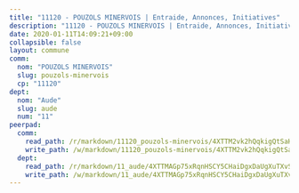```yaml
---
title: "11120 - POUZOLS MINERVOIS | Entraide, Annonces, Initiatives"
description: "11120 - POUZOLS MINERVOIS | Entraide, Annonces, Initiatives"
date: 2020-01-11T14:09:21+09:00
collapsible: false
layout: commune
comm:
  nom: "POUZOLS MINERVOIS"
  slug: pouzols-minervois
  cp: "11120"
dept:
  nom: "Aude"
  slug: aude
  num: "11"
peerpad:
  comm:
    read_path: /r/markdown/11120_pouzols-minervois/4XTTM2vk2hQqkigQtSaHGTCkPEU16WA3oPxkUAShecz5E7546
    write_path: /w/markdown/11120_pouzols-minervois/4XTTM2vk2hQqkigQtSaHGTCkPEU16WA3oPxkUAShecz5E7546-K3TgUJR4k2rbJWUEN76oBiB1gmktw6RbrNdna6PXVxvG6bGQH7VfGCNLHSyArFs9ojKn8UQ155YKjcMifqaJvDR5SYuHKkdQf3uyog4M9fGFyDGHyrhiA8pFfXiC9piXc5e8LMZk
  dept:
    read_path: /r/markdown/11_aude/4XTTMAGp75xRqnHSCY5CHaiDgxDaUgXuTXvSZDHnY1JdjJiUk
    write_path: /w/markdown/11_aude/4XTTMAGp75xRqnHSCY5CHaiDgxDaUgXuTXvSZDHnY1JdjJiUk-K3TgUenjCPDfs1W21bst2JvrPDW324QBfMvPid11puzXxXGQEeNw9p4QtfnUhSn4LYSwR6UDBQmdr3wFq2CDRGqNz2QynSm58zgCpz2PKP6Y24UTpxW22MudfeZ339ZPKnHm6XTr
---
```


